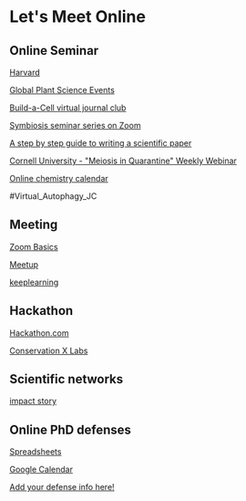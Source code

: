 # Let's Meet Online

Online Seminar
-

[Harvard](https://www.dfhcc.harvard.edu/events/dfhcc-connecting-the-scientific-community-seminar-series/?fbclid=IwAR3Es1QgWgP-Vy1rHP5uVtgTTPCdgtx0J9cyVZPWwcaL5BeNSB4gSlEjDZI)

[Global Plant Science Events](https://plantae.org/events-calendar/#calendar)

[Build-a-Cell virtual journal club](https://www.buildacell.org/journal-club)

[Symbiosis seminar series on Zoom](https://docs.google.com/spreadsheets/d/1DHkn2CjRXz9QbJPcSDuibYmn6e1khhgd2xPIxXjXVMY/edit#gid=0)

[A step by step guide to writing a scientific paper](https://www.youtube.com/watch?v=LUmf7vEFxYI)

[Cornell University - "Meiosis in Quarantine" Weekly Webinar](https://www.eventbrite.com/e/cornell-university-meiosis-in-quarantine-weekly-webinar-registration-100819216992)

[Online chemistry calendar](https://supersciencegrl.co.uk/online)

#Virtual_Autophagy_JC

Meeting
-
[Zoom Basics](https://docs.google.com/document/d/1xdENyIV1505FDXBj7n5PaaHinGGUWc1R0ib1t7DRSCw/edit)

[Meetup](https://www.meetup.com/)

[keeplearning](https://keeplearning.umsystem.edu/support/solutions/articles/11000083770)



Hackathon
-

[Hackathon.com](https://www.hackathon.com/)

[Conservation X Labs](https://conservationxlabs.com/ideathon)

Scientific networks
-
[impact story](https://profiles.impactstory.org/)

Online PhD defenses
-
[Spreadsheets](https://docs.google.com/spreadsheets/d/1unGUjhscWqgY1UYA7ZpXAS6jn9AMavllN6jo0tImN-w/edit#gid=1513395454)

[Google Calendar](https://calendar.google.com/calendar/embed?src=c6vc52sdvqdl6b5a2lsh3vtbgk@group.calendar.google.com&ctz=America/New_York&pli=1)

[Add your defense info here!](https://docs.google.com/forms/d/e/1FAIpQLScGsCWDNdxY0NVpxfxoWr67JyirX_FtLGo7kp5Sr3ErVZDRPA/viewform)
